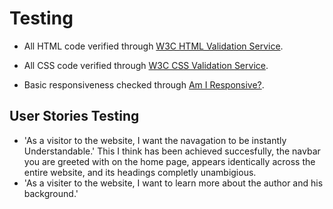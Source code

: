 # Testing

* All HTML code verified through [W3C HTML Validation Service](https://validator.w3.org/).
* All CSS code verified through [W3C CSS Validation Service](https://jigsaw.w3.org/css-validator/).

* Basic responsiveness checked through [Am I Responsive?](http://ami.responsivedesign.is/).

## User Stories Testing

* 'As a visitor to the website, I want the navagation to be instantly Understandable.' 
This I think has been achieved succesfully, the navbar you are greeted with on the home page, appears identically
across the entire website, and its headings completly unambigious.
* 'As a visiter to the website, I want to learn more about the author and his background.'
